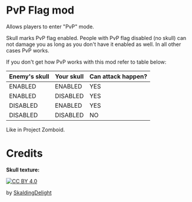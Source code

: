 # PvP Flag mod
Allows players to enter "PvP" mode.

Skull marks PvP flag enabled. People with PvP flag disabled (no skull) can not damage you as long as you don't have it enabled as well. In all other cases PvP works.

If you don't get how PvP works with this mod refer to table below:

 **Enemy's skull** | **Your skull** | **Can attack happen?** 
-------------------|----------------|------------------------
 ENABLED           | ENABLED        | YES                    
 ENABLED           | DISABLED       | YES                    
 DISABLED          | ENABLED        | YES                    
 DISABLED          | DISABLED       | NO         

Like in Project Zomboid.

# Credits
**Skull texture:**

[![CC BY 4.0][cc-by-shield]][cc-by]

by [SkaldingDelight](https://skalding.itch.io/) 



[cc-by]: http://creativecommons.org/licenses/by/4.0/
[cc-by-image]: https://i.creativecommons.org/l/by/4.0/88x31.png
[cc-by-shield]: https://img.shields.io/badge/License-CC%20BY%204.0-lightgrey.svg
